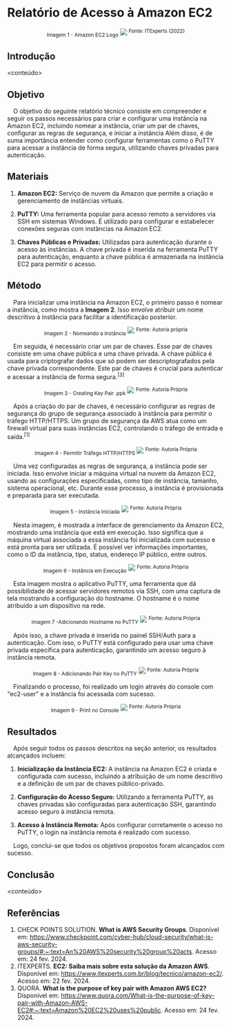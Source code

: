 # Relatório de Acesso à Amazon EC2 

<div align="center">
  <sub>Imagem 1 - Amazon EC2 Logo</sub>
  <img src="./images/amazon-aws-ec2.jpg">
  <sup>Fonte: ITExperts (2022)</sup>
</div>

## Introdução
<conteúdo>

## Objetivo

&emsp;O objetivo do seguinte relatório técnico consiste em compreender e seguir os passos necessários para criar e configurar uma instância na Amazon EC2, incluindo nomear a instância, criar um par de chaves, configurar as regras de segurança, e iniciar a instância Além disso, é de suma importância entender como configurar ferramentas como o PuTTY para acessar a instância de forma segura, utilizando chaves privadas para autenticação.


## Materiais
1. **Amazon EC2:** Serviço de nuvem da Amazon que permite a criação e gerenciamento de instâncias virtuais.

2. **PuTTY:** Uma ferramenta popular para acesso remoto a servidores via SSH em sistemas Windows. É utilizado para configurar e estabelecer conexões seguras com instâncias na Amazon EC2.

3. **Chaves Públicas e Privadas:** Utilizadas para autenticação durante o acesso às instâncias. A chave privada é inserida na ferramenta PuTTY para autenticação, enquanto a chave pública é armazenada na instância EC2 para permitir o acesso.

## Método

&emsp;Para inicializar uma instância na Amazon EC2, o primeiro passo é nomear a instância, como mostra a **Imagem 2**. Isso envolve atribuir um nome descritivo à instância para facilitar a identificação posterior.

<div align="center">
  <sub>Imagem 2 - Nomeando a Instância</sub>
  <img src="./images/naming-instance.png">
  <sup>Fonte: Autoria própria</sup>
</div>

&emsp;Em seguida, é necessário criar um par de chaves. Esse par de chaves consiste em uma chave pública e uma chave privada. A chave pública é usada para criptografar dados que só podem ser descriptografados pela chave privada correspondente.  Este par de chaves é crucial para autenticar e acessar a instância de forma segura.<sup>[3]</sup>

<div align="center">
  <sub>Imagem 3 - Creating Key Pair .ppk</sub>
  <img src="./images/creating-key-pair.png
  ">
  <sup>Fonte: Autoria Própria</sup>
</div>

&emsp;Após a criação do par de chaves, é necessário configurar as regras de segurança do grupo de segurança associado à instância para permitir o tráfego HTTP/HTTPS. Um grupo de segurança da AWS atua como um firewall virtual para suas instâncias EC2, controlando o tráfego de entrada e saída.<sup>[1]</sup>

<div align="center">
  <sub>Imagem 4 - Permitir Tráfego HTTP/HTTPS</sub>
  <img src="./images/allowing-http-https.png">
  <sup>Fonte: Autoria Própria</sup>
</div>


&emsp;Uma vez configuradas as regras de segurança, a instância pode ser iniciada. Isso envolve iniciar a máquina virtual na nuvem da Amazon EC2, usando as configurações especificadas, como tipo de instância, tamanho, sistema operacional, etc. Durante esse processo, a instância é provisionada e preparada para ser executada.

<div align="center">
  <sub>Imagem 5 - Instância Iniciada</sub>
  <img src="./images/instance-launched.png">
  <sup>Fonte: Autoria Própria</sup>
</div>

&emsp;Nesta imagem, é mostrada a interface de gerenciamento da Amazon EC2, mostrando uma instância que está em execução. Isso significa que a máquina virtual associada a essa instância foi inicializada com sucesso e está pronta para ser utilizada. É possível ver informações importantes, como o ID da instância, tipo, status, endereço IP público, entre outros.

<div align="center">
  <sub>Imagem 6 - Instância em Execução</sub>
  <img src="./images/running-instance.png">
  <sup>Fonte: Autoria Própria</sup>
</div>

&emsp;Esta imagem mostra o aplicativo PuTTY, uma ferramenta que dá possibilidade de acessar servidores remotos via SSH, com uma captura de tela mostrando a configuração do hostname. O hostname é o nome atribuído a um dispositivo na rede.

<div align="center">
  <sub>Imagem 7 -Adicionando Hostname no PuTTY</sub>
  <img src="./images/adding-hostname.png">
  <sup>Fonte: Autoria Própria</sup>
</div>

&emsp;Após isso, a chave privada é inserida no painel SSH/Auth para a autenticação. Com isso, o PuTTY está configurado para usar uma chave privada específica para autenticação, garantindo um acesso seguro à instância remota. 

<div align="center">
  <sub>Imagem 8 - Adicionando Pair Key no PuTTY</sub>
  <img src="./images/adding-private-key.png">
  <sup>Fonte: Autoria Própria</sup>
</div>

&emsp;Finalizando o processo, foi realizado um login através do console com "ec2-user" e a instância foi acessada com sucesso. 

<div align="center">
  <sub>Imagem 9 - Print no Console</sub>
  <img src="./images/console-login.png">
  <sup>Fonte: Autoria Própria</sup>
</div>


## Resultados
&emsp;Após seguir todos os passos descritos na seção anterior, os resultados alcançados incluem:

1. **Inicialização da Instância EC2:** A instância na Amazon EC2 é criada e configurada com sucesso, incluindo a atribuição de um nome descritivo e a definição de um par de chaves público-privado.

2. **Configuração do Acesso Seguro:** Utilizando a ferramenta PuTTY, as chaves privadas são configuradas para autenticação SSH, garantindo acesso seguro à instância remota.

3. **Acesso à Instância Remota:** Após configurar corretamente o acesso no PuTTY, o login na instância remota é realizado com sucesso.

&emsp;Logo, conclui-se que todos os objetivos propostos foram alcançados com sucesso.

## Conclusão
<conteúdo>

## Referências
1. CHECK POINTS SOLUTION. **What is AWS Security Groups**. Disponível em: <https://www.checkpoint.com/cyber-hub/cloud-security/what-is-aws-security-groups/#:~:text=An%20AWS%20security%20group%20acts>. Acesso em: 24 fev. 2024.  
2. ITEXPERTS. **EC2: Saiba mais sobre esta solução da Amazon AWS**. Disponível em: <https://www.itexperts.com.br/blog/tecnico/amazon-ec2/>. Acesso em: 22 fev. 2024. 
3. QUORA. **What is the purpose of key pair with Amazon AWS EC2?** Disponível em: <https://www.quora.com/What-is-the-purpose-of-key-pair-with-Amazon-AWS-EC2#:~:text=Amazon%20EC2%20uses%20public>. Acesso em: 24 fev. 2024. 